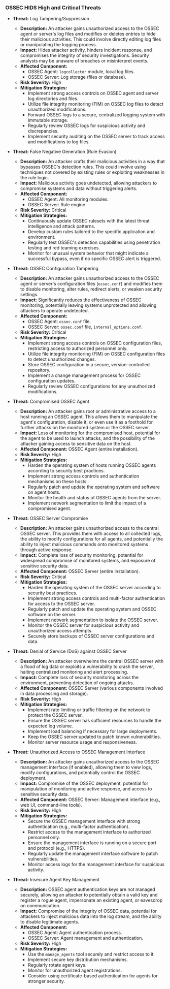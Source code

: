 ### OSSEC HIDS High and Critical Threats

*   **Threat:** Log Tampering/Suppression
    *   **Description:** An attacker gains unauthorized access to the OSSEC agent or server's log files and modifies or deletes entries to hide their malicious activities. This could involve directly editing log files or manipulating the logging process.
    *   **Impact:**  Hides attacker activity, hinders incident response, and compromises the integrity of security investigations. Security analysts may be unaware of breaches or misinterpret events.
    *   **Affected Component:**
        *   OSSEC Agent: `logcollector` module, local log files.
        *   OSSEC Server: Log storage (files or database).
    *   **Risk Severity:** High
    *   **Mitigation Strategies:**
        *   Implement strong access controls on OSSEC agent and server log directories and files.
        *   Utilize file integrity monitoring (FIM) on OSSEC log files to detect unauthorized modifications.
        *   Forward OSSEC logs to a secure, centralized logging system with immutable storage.
        *   Regularly review OSSEC logs for suspicious activity and discrepancies.
        *   Implement security auditing on the OSSEC server to track access and modifications to log files.

*   **Threat:** False Negative Generation (Rule Evasion)
    *   **Description:** An attacker crafts their malicious activities in a way that bypasses OSSEC's detection rules. This could involve using techniques not covered by existing rules or exploiting weaknesses in the rule logic.
    *   **Impact:**  Malicious activity goes undetected, allowing attackers to compromise systems and data without triggering alerts.
    *   **Affected Component:**
        *   OSSEC Agent: All monitoring modules.
        *   OSSEC Server: Rule engine.
    *   **Risk Severity:** Critical
    *   **Mitigation Strategies:**
        *   Continuously update OSSEC rulesets with the latest threat intelligence and attack patterns.
        *   Develop custom rules tailored to the specific application and environment.
        *   Regularly test OSSEC's detection capabilities using penetration testing and red teaming exercises.
        *   Monitor for unusual system behavior that might indicate a successful bypass, even if no specific OSSEC alert is triggered.

*   **Threat:** OSSEC Configuration Tampering
    *   **Description:** An attacker gains unauthorized access to the OSSEC agent or server's configuration files (`ossec.conf`) and modifies them to disable monitoring, alter rules, redirect alerts, or weaken security settings.
    *   **Impact:**  Significantly reduces the effectiveness of OSSEC monitoring, potentially leaving systems unprotected and allowing attackers to operate undetected.
    *   **Affected Component:**
        *   OSSEC Agent: `ossec.conf` file.
        *   OSSEC Server: `ossec.conf` file, `internal_options.conf`.
    *   **Risk Severity:** Critical
    *   **Mitigation Strategies:**
        *   Implement strong access controls on OSSEC configuration files, restricting access to authorized personnel only.
        *   Utilize file integrity monitoring (FIM) on OSSEC configuration files to detect unauthorized changes.
        *   Store OSSEC configuration in a secure, version-controlled repository.
        *   Implement a change management process for OSSEC configuration updates.
        *   Regularly review OSSEC configurations for any unauthorized modifications.

*   **Threat:** Compromised OSSEC Agent
    *   **Description:** An attacker gains root or administrative access to a host running an OSSEC agent. This allows them to manipulate the agent's configuration, disable it, or even use it as a foothold for further attacks on the monitored system or the OSSEC server.
    *   **Impact:**  Loss of monitoring for the compromised host, potential for the agent to be used to launch attacks, and the possibility of the attacker gaining access to sensitive data on the host.
    *   **Affected Component:** OSSEC Agent (entire installation).
    *   **Risk Severity:** High
    *   **Mitigation Strategies:**
        *   Harden the operating system of hosts running OSSEC agents according to security best practices.
        *   Implement strong access controls and authentication mechanisms on these hosts.
        *   Regularly patch and update the operating system and software on agent hosts.
        *   Monitor the health and status of OSSEC agents from the server.
        *   Implement network segmentation to limit the impact of a compromised agent.

*   **Threat:** OSSEC Server Compromise
    *   **Description:** An attacker gains unauthorized access to the central OSSEC server. This provides them with access to all collected logs, the ability to modify configurations for all agents, and potentially the ability to inject malicious commands onto monitored systems through active response.
    *   **Impact:**  Complete loss of security monitoring, potential for widespread compromise of monitored systems, and exposure of sensitive security data.
    *   **Affected Component:** OSSEC Server (entire installation).
    *   **Risk Severity:** Critical
    *   **Mitigation Strategies:**
        *   Harden the operating system of the OSSEC server according to security best practices.
        *   Implement strong access controls and multi-factor authentication for access to the OSSEC server.
        *   Regularly patch and update the operating system and OSSEC software on the server.
        *   Implement network segmentation to isolate the OSSEC server.
        *   Monitor the OSSEC server for suspicious activity and unauthorized access attempts.
        *   Securely store backups of OSSEC server configurations and data.

*   **Threat:** Denial of Service (DoS) against OSSEC Server
    *   **Description:** An attacker overwhelms the central OSSEC server with a flood of log data or exploits a vulnerability to crash the server, halting centralized monitoring and alert processing.
    *   **Impact:**  Complete loss of security monitoring across the environment, preventing detection of ongoing attacks.
    *   **Affected Component:** OSSEC Server (various components involved in data processing and storage).
    *   **Risk Severity:** High
    *   **Mitigation Strategies:**
        *   Implement rate limiting or traffic filtering on the network to protect the OSSEC server.
        *   Ensure the OSSEC server has sufficient resources to handle the expected log volume.
        *   Implement load balancing if necessary for large deployments.
        *   Keep the OSSEC server updated to patch known vulnerabilities.
        *   Monitor server resource usage and responsiveness.

*   **Threat:** Unauthorized Access to OSSEC Management Interface
    *   **Description:** An attacker gains unauthorized access to the OSSEC management interface (if enabled), allowing them to view logs, modify configurations, and potentially control the OSSEC deployment.
    *   **Impact:**  Compromise of the OSSEC deployment, potential for manipulation of monitoring and active response, and access to sensitive security data.
    *   **Affected Component:** OSSEC Server: Management interface (e.g., web UI, command-line tools).
    *   **Risk Severity:** High
    *   **Mitigation Strategies:**
        *   Secure the OSSEC management interface with strong authentication (e.g., multi-factor authentication).
        *   Restrict access to the management interface to authorized personnel only.
        *   Ensure the management interface is running on a secure port and protocol (e.g., HTTPS).
        *   Regularly update the management interface software to patch vulnerabilities.
        *   Monitor access logs for the management interface for suspicious activity.

*   **Threat:** Insecure Agent Key Management
    *   **Description:**  OSSEC agent authentication keys are not managed securely, allowing an attacker to potentially obtain a valid key and register a rogue agent, impersonate an existing agent, or eavesdrop on communication.
    *   **Impact:**  Compromise of the integrity of OSSEC data, potential for attackers to inject malicious data into the log stream, and the ability to disable legitimate agents.
    *   **Affected Component:**
        *   OSSEC Agent: Agent authentication process.
        *   OSSEC Server: Agent management and authentication.
    *   **Risk Severity:** High
    *   **Mitigation Strategies:**
        *   Use the `manage_agents` tool securely and restrict access to it.
        *   Implement secure key distribution mechanisms.
        *   Regularly rotate agent keys.
        *   Monitor for unauthorized agent registrations.
        *   Consider using certificate-based authentication for agents for stronger security.